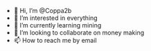 - 👋 Hi, I’m @Coppa2b
- 👀 I’m interested in everything
- 🌱 I’m currently learning mining
- 💞️ I’m looking to collaborate on money making
- 📫 How to reach me by email

<!---
Coppa2b/Coppa2b is a ✨ special ✨ repository because its `README.md` (this file) appears on your GitHub profile.
You can click the Preview link to take a look at your changes.
--->
